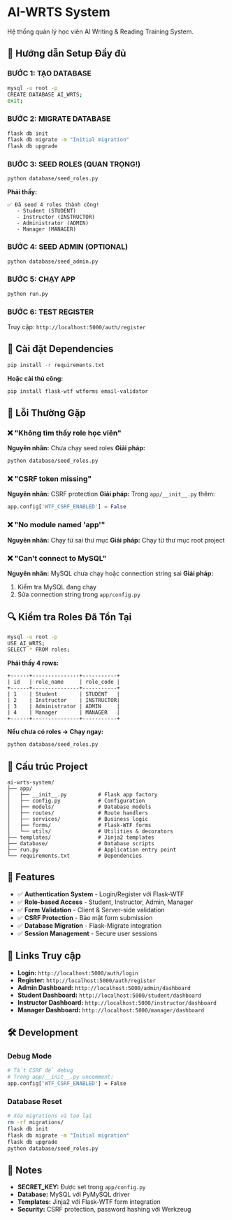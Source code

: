 # AI-WRTS System

Hệ thống quản lý học viên AI Writing & Reading Training System.

## 🚀 Hướng dẫn Setup Đầy đủ

### BƯỚC 1: TẠO DATABASE
```bash
mysql -u root -p
CREATE DATABASE AI_WRTS;
exit;
```

### BƯỚC 2: MIGRATE DATABASE
```bash
flask db init
flask db migrate -m "Initial migration"
flask db upgrade
```

### BƯỚC 3: SEED ROLES (QUAN TRỌNG!)
```bash
python database/seed_roles.py
```

**Phải thấy:**
```
✅ Đã seed 4 roles thành công!
   - Student (STUDENT)
   - Instructor (INSTRUCTOR)
   - Administrator (ADMIN)
   - Manager (MANAGER)
```

### BƯỚC 4: SEED ADMIN (OPTIONAL)
```bash
python database/seed_admin.py
```

### BƯỚC 5: CHẠY APP
```bash
python run.py
```

### BƯỚC 6: TEST REGISTER
Truy cập: `http://localhost:5000/auth/register`

## 🔧 Cài đặt Dependencies

```bash
pip install -r requirements.txt
```

**Hoặc cài thủ công:**
```bash
pip install flask-wtf wtforms email-validator
```

## 🐛 Lỗi Thường Gặp

### ❌ "Không tìm thấy role học viên"
**Nguyên nhân:** Chưa chạy seed roles
**Giải pháp:** 
```bash
python database/seed_roles.py
```

### ❌ "CSRF token missing"  
**Nguyên nhân:** CSRF protection
**Giải pháp:** Trong `app/__init__.py` thêm:
```python
app.config['WTF_CSRF_ENABLED'] = False
```

### ❌ "No module named 'app'"
**Nguyên nhân:** Chạy từ sai thư mục
**Giải pháp:** Chạy từ thư mục root project

### ❌ "Can't connect to MySQL"
**Nguyên nhân:** MySQL chưa chạy hoặc connection string sai
**Giải pháp:** 
1. Kiểm tra MySQL đang chạy
2. Sửa connection string trong `app/config.py`

## 🔍 Kiểm tra Roles Đã Tồn Tại

```bash
mysql -u root -p
USE AI_WRTS;
SELECT * FROM roles;
```

**Phải thấy 4 rows:**
```
+------+---------------+-----------+
| id   | role_name     | role_code |
+------+---------------+-----------+
| 1    | Student       | STUDENT   |
| 2    | Instructor    | INSTRUCTOR|
| 3    | Administrator | ADMIN     |
| 4    | Manager       | MANAGER   |
+------+---------------+-----------+
```

**Nếu chưa có roles → Chạy ngay:**
```bash
python database/seed_roles.py
```

## 📁 Cấu trúc Project

```
ai-wrts-system/
├── app/
│   ├── __init__.py          # Flask app factory
│   ├── config.py            # Configuration
│   ├── models/              # Database models
│   ├── routes/              # Route handlers
│   ├── services/            # Business logic
│   ├── forms/               # Flask-WTF forms
│   └── utils/               # Utilities & decorators
├── templates/               # Jinja2 templates
├── database/                # Database scripts
├── run.py                   # Application entry point
└── requirements.txt         # Dependencies
```

## 🎯 Features

- ✅ **Authentication System** - Login/Register với Flask-WTF
- ✅ **Role-based Access** - Student, Instructor, Admin, Manager
- ✅ **Form Validation** - Client & Server-side validation
- ✅ **CSRF Protection** - Bảo mật form submission
- ✅ **Database Migration** - Flask-Migrate integration
- ✅ **Session Management** - Secure user sessions

## 🔗 Links Truy cập

- **Login:** `http://localhost:5000/auth/login`
- **Register:** `http://localhost:5000/auth/register`
- **Admin Dashboard:** `http://localhost:5000/admin/dashboard`
- **Student Dashboard:** `http://localhost:5000/student/dashboard`
- **Instructor Dashboard:** `http://localhost:5000/instructor/dashboard`
- **Manager Dashboard:** `http://localhost:5000/manager/dashboard`

## 🛠️ Development

### Debug Mode
```bash
# Tắt CSRF để debug
# Trong app/__init__.py uncomment:
app.config['WTF_CSRF_ENABLED'] = False
```

### Database Reset
```bash
# Xóa migrations và tạo lại
rm -rf migrations/
flask db init
flask db migrate -m "Initial migration"
flask db upgrade
python database/seed_roles.py
```

## 📝 Notes

- **SECRET_KEY:** Được set trong `app/config.py`
- **Database:** MySQL với PyMySQL driver
- **Templates:** Jinja2 với Flask-WTF form integration
- **Security:** CSRF protection, password hashing với Werkzeug
